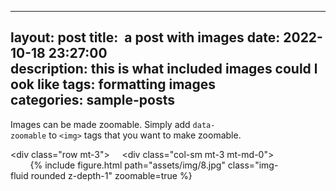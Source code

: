 --- 
 layout: post 
 title:  a post with images 
 date: 2022-10-18 23:27:00 
 description: this is what included images could look like 
 tags: formatting images 
 categories: sample-posts 
 ---

Images can be made zoomable. 
 Simply add `data-zoomable` to `<img>` tags that you want to make zoomable. 
  
 <div class="row mt-3"> 
     <div class="col-sm mt-3 mt-md-0"> 
         {% include figure.html path="assets/img/8.jpg" class="img-fluid rounded z-depth-1" zoomable=true %} 
     </div>
